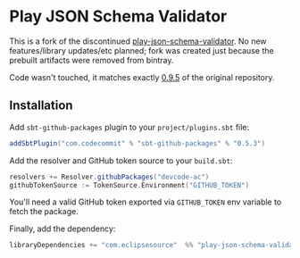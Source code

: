 # Play JSON Schema Validator

This is a fork of the discontinued [play-json-schema-validator](https://github.com/eclipsesource/play-json-schema-validator).
No new features/library updates/etc planned; fork was created just because the prebuilt artifacts were removed from bintray.

Code wasn't touched, it matches exactly [0.9.5](https://github.com/eclipsesource/play-json-schema-validator/tree/v0.9.5) of the original repository.

## <a name="Installation">Installation 


Add `sbt-github-packages` plugin to your `project/plugins.sbt` file:

```Scala
addSbtPlugin("com.codecommit" % "sbt-github-packages" % "0.5.3")
```

Add the resolver and GitHub token source to your `build.sbt`:

```Scala
resolvers += Resolver.githubPackages("devcode-ac")
githubTokenSource := TokenSource.Environment("GITHUB_TOKEN")
```
You'll need a valid GitHub token exported via `GITHUB_TOKEN` env variable to fetch the package.

Finally, add the dependency:

```Scala
libraryDependencies += "com.eclipsesource"  %% "play-json-schema-validator" % "0.9.5"
```